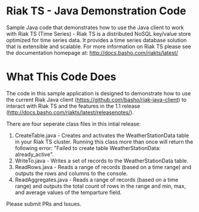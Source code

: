 # Riak TS - Java Demonstration Code
Sample Java code that demonstrates how to use the Java client to work with Riak TS (Time Series) - Riak TS is a distributed NoSQL key/value store optimized for time series data. It provides a time series database solution that is extensible and scalable. For more information on Riak TS please see the documentation homepage at: http://docs.basho.com/riakts/latest/

# What This Code Does
The code in this sample application is designed to demonstrate how to use the current Riak Java client (https://github.com/basho/riak-java-client) to interact with Riak TS and the features in the 1.1 release (http://docs.basho.com/riakts/latest/releasenotes/). 

There are four seperate class files in this intial release:

1. CreateTable.java - Creates and activates the WeatherStationData table in your Riak TS cluster. Running this class more than once will return the following error: "Failed to create table WeatherStationData: already_active".
2. WriteTo.java - Writes a set of records to the WeatherStationData table.
3. ReadRows.java - Reads a range of records (based on a time range) and outputs the rows and columns to the console.
4. ReadAggregates.java - Reads a range of records (based on a time range) and outputs the total count of rows in the range and min, max, and average values of the temparture field.

Please submit PRs and Issues.
